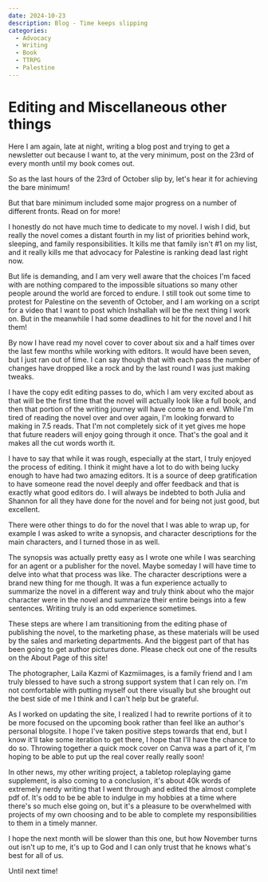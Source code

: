 ```yaml
---
date: 2024-10-23
description: Blog - Time keeps slipping
categories:
  - Advocacy
  - Writing
  - Book
  - TTRPG
  - Palestine
---
```


# Editing and Miscellaneous other things

Here I am again, late at night, writing a blog post and trying to get a newsletter out because I want to, at the very minimum, post on the 23rd of every month until my book comes out.

So as the last hours of the 23rd of October slip by, let's hear it for achieving the bare minimum!

But that bare minimum included some major progress on a number of different fronts. Read on for more!

<!-- more -->

I honestly do not have much time to dedicate to my novel. I wish I did, but really the novel comes a distant fourth in my list of priorities behind work, sleeping, and family responsibilities. It kills me that family isn't #1 on my list, and it really kills me that advocacy for Palestine is ranking dead last right now.

But life is demanding, and I am very well aware that the choices I'm faced with are nothing compared to the impossible situations so many other people around the world are forced to endure. I still took out some time to protest for Palestine on the seventh of October, and I am working on a script for a video that I want to post which Inshallah will be the next thing I work on. But in the meanwhile I had some deadlines to hit for the novel and I hit them!

By now I have read my novel cover to cover about six and a half times over the last few months while working with editors. It would have been seven, but I just ran out of time. I can say though that with each pass the number of changes have dropped like a rock and by the last round I was just making tweaks.

I have the copy edit editing passes to do, which I am very excited about as that will be the first time that the novel will actually look like a full book, and then that portion of the writing journey will have come to an end. While I'm tired of reading the novel over and over again, I'm looking forward to making in 7.5 reads. That I'm not completely sick of it yet gives me hope that future readers will enjoy going through it once. That's the goal and it makes all the cut words worth it.

I have to say that while it was rough, especially at the start, I truly enjoyed the process of editing. I think it might have a lot to do with being lucky enough to have had two amazing editors. It is a source of deep gratification to have someone read the novel deeply and offer feedback and that is exactly what good editors do. I will always be indebted to both Julia and Shannon for all they have done for the novel and for being not just good, but excellent.

There were other things to do for the novel that I was able to wrap up, for example I was asked to write a synopsis, and character descriptions for the main characters, and I turned those in as well.

The synopsis was actually pretty easy as I wrote one while I was searching for an agent or a publisher for the novel. Maybe someday I will have time to delve into what that process was like. The character descriptions were a brand new thing for me though. It was a fun experience actually to summarize the novel in a different way and truly think about who the major character were in the novel and summarize their entire beings into a few sentences. Writing truly is an odd experience sometimes.

These steps are where I am transitioning from the editing phase of publishing the novel, to the marketing phase, as these materials will be used by the sales and marketing departments. And the biggest part of that has been going to get author pictures done. Please check out one of the results on the About Page of this site!

The photographer, Laila Kazmi of Kazmiimages, is a family friend and I am truly blessed to have such a strong support system that I can rely on. I'm not comfortable with putting myself out there visually but she brought out the best side of me I think and I can't help but be grateful.

As I worked on updating the site, I realized I had to rewrite portions of it to be more focused on the upcoming book rather than feel like an author's personal blogsite. I hope I've taken positive steps towards that end, but I know it'll take some iteration to get there, I hope that I'll have the chance to do so. Throwing together a quick mock cover on Canva was a part of it, I'm hoping to be able to put up the real cover really really soon!

In other news, my other writing project, a tabletop roleplaying game supplement, is also coming to a conclusion, it's about 40k words of extremely nerdy writing that I went through and edited the almost complete pdf of. It's odd to be be able to indulge in my hobbies at a time where there's so much else going on, but it's a pleasure to be overwhelmed with projects of my own choosing and to be able to complete my responsibilities to them in a timely manner.

I hope the next month will be slower than this one, but how November turns out isn't up to me, it's up to God and I can only trust that he knows what's best for all of us.

Until next time!
